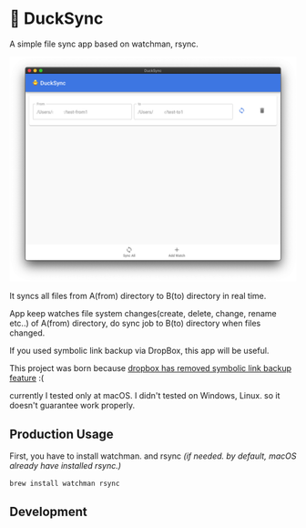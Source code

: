 # 🐥 DuckSync

A simple file sync app based on watchman, rsync.

![screenshot](./misc/screenshot.png)

It syncs all files from A(from) directory to B(to) directory in real time.

App keep watches file system changes(create, delete, change, rename etc..) of A(from) directory, do sync job to B(to) directory when files changed.

If you used symbolic link backup via DropBox, this app will be useful.

This project was born because [dropbox has removed symbolic link backup feature](https://help.dropbox.com/en-us/installs-integrations/sync-uploads/symlinks) :(

currently I tested only at macOS. I didn't tested on Windows, Linux. so it doesn't guarantee work properly.

## Production Usage

First, you have to install watchman. and rsync _(if needed. by default, macOS already have installed rsync.)_

```
brew install watchman rsync
```

## Development

```

```
